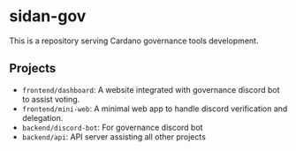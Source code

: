 # sidan-gov

This is a repository serving Cardano governance tools development.

## Projects

- `frontend/dashboard`: A website integrated with governance discord bot to assist voting.
- `frontend/mini-web`: A minimal web app to handle discord verification and delegation.
- `backend/discord-bot`: For governance discord bot
- `backend/api`: API server assisting all other projects
